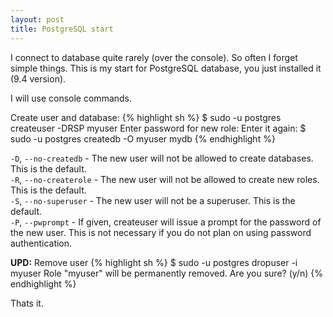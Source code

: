 ```yaml
---
layout: post
title: PostgreSQL start
---
```


I connect to database quite rarely (over the console). So often I forget simple things. This is my start for PostgreSQL database, you just installed it (9.4 version).

I will use console commands.

Create user and database:
{% highlight sh %}
$ sudo -u postgres createuser -DRSP myuser 
Enter password for new role: 
Enter it again:
$ sudo -u postgres createdb -O myuser mydb
{% endhighlight %}

`-D`, `--no-createdb` - The new user will not be allowed to create databases. This is the default.<br>
`-R`, `--no-createrole` - The new user will not be allowed to create new roles. This is the default.<br>
`-S`, `--no-superuser` - The new user will not be a superuser. This is the default.<br>
`-P`, `--pwprompt` - If given, createuser will issue a prompt for the password of the new user. This is not necessary if you do not plan on using password authentication.<br>



**UPD:** Remove user
{% highlight sh %}
$ sudo -u postgres dropuser -i myuser 
Role "myuser" will be permanently removed.
Are you sure? (y/n)
{% endhighlight %}



Thats it. 
